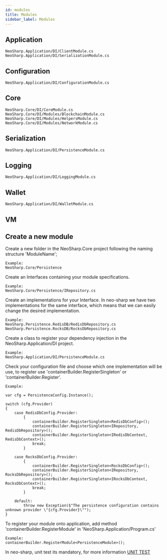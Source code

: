 ```yaml
---
id: modules
title: Modules
sidebar_label: Modules
---
```


## Application

```
NeoSharp.Application/DI/ClientModule.cs
NeoSharp.Application/DI/SerializationModule.cs
```

## Configuration

```
NeoSharp.Application/DI/ConfigurationModule.cs
```

## Core

```
NeoSharp.Core/DI/CoreModule.cs
NeoSharp.Core/DI/Modules/BlockchainModule.cs
NeoSharp.Core/DI/Modules/HelpersModule.cs
NeoSharp.Core/DI/Modules/NetworkModule.cs
```

## Serialization

```
NeoSharp.Application/DI/PersistenceModule.cs
```

## Logging

```
NeoSharp.Application/DI/LoggingModule.cs
```

## Wallet

```
NeoSharp.Application/DI/WalletModule.cs
```

## VM

## Create a new module

Create a new folder in the NeoSharp.Core project following the naming structure 'ModuleName';

```
Example:
NeoSharp.Core/Persistence
```

Create an Interfaces containing your module specifications. 

```
Example:
NeoSharp.Core/Persistence/IRepository.cs
```

Create an implementations for your Interface. In neo-sharp we have two implementations for the same interface, which means that we can easily change the desired implementation.

```
Example:
NeoSharp.Persistence.RedisDB/RedisDbRepository.cs
NeoSharp.Persistence.RocksDB/RocksDbRepository.cs
```

Create a class to register your dependency injection in the NeoSharp.Application/DI project.

```
Example:
NeoSharp.Application/DI/PersistenceModule.cs
```

Check your configuration file and choose which one implementation will be use, to register use 'containerBuilder.RegisterSingleton' or  'containerBuilder.Register'.

```
Example:

var cfg = PersistenceConfig.Instance();

switch (cfg.Provider)
{
    case RedisDbConfig.Provider:
        {
            containerBuilder.RegisterSingleton<RedisDbConfig>();
            containerBuilder.RegisterSingleton<IRepository, RedisDbRepository>();
            containerBuilder.RegisterSingleton<IRedisDbContext, RedisDbContext>();
            break;
        }

    case RocksDbConfig.Provider:
        {
            containerBuilder.RegisterSingleton<RocksDbConfig>();
            containerBuilder.RegisterSingleton<IRepository, RocksDbRepository>();
            containerBuilder.RegisterSingleton<IRocksDbContext, RocksDbContext>();
            break;
        }

    default:
        throw new Exception($"The persistence configuration contains unknown provider \"{cfg.Provider}\"");
}
```

To register your module onto application, add method 'containerBuilder.RegisterModule' in 'NeoSharp.Application/Program.cs'

```
Example:
containerBuilder.RegisterModule<PersistenceModule>();
```

In neo-sharp, unit test its mandatory, for more information [UNIT TEST](unit_test)



